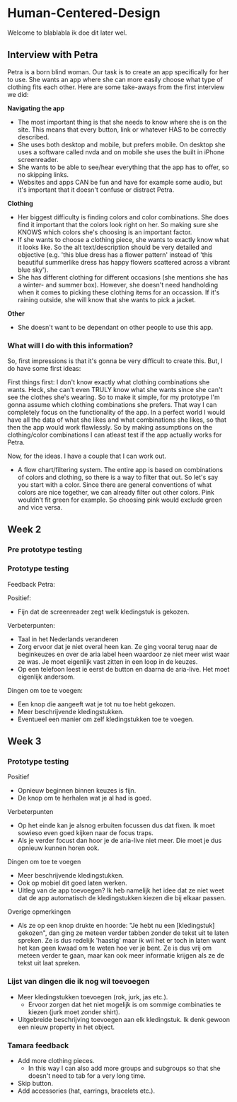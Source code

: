 # Human-Centered-Design

Welcome to blablabla ik doe dit later wel.

## Interview with Petra

Petra is a born blind woman. Our task is to create an app specifically for her to use. She wants an app where she can more easily choose what type of clothing fits each other. Here are some take-aways from the first interview we did:

**Navigating the app**

-   The most important thing is that she needs to know where she is on the site. This means that every button, link or whatever HAS to be correctly described.
-   She uses both desktop and mobile, but prefers mobile. On desktop she uses a software called nvda and on mobile she uses the built in iPhone screenreader.
-   She wants to be able to see/hear everything that the app has to offer, so no skipping links.
-   Websites and apps CAN be fun and have for example some audio, but it's important that it doesn't confuse or distract Petra.

**Clothing**

-   Her biggest difficulty is finding colors and color combinations. She does find it important that the colors look right on her. So making sure she KNOWS which colors she's choosing is an important factor.
-   If she wants to choose a clothing piece, she wants to exactly know what it looks like. So the alt text/description should be very detailed and objective (e.g. 'this blue dress has a flower pattern' instead of 'this beautiful summerlike dress has happy flowers scattered across a vibrant blue sky').
-   She has different clothing for different occasions (she mentions she has a winter- and summer box). However, she doesn't need handholding when it comes to picking these clothing items for an occassion. If it's raining outside, she will know that she wants to pick a jacket.

**Other**

-   She doesn't want to be dependant on other people to use this app.

### What will I do with this information?

So, first impressions is that it's gonna be very difficult to create this. But, I do have some first ideas:

First things first: I don't know exactly what clothing combinations she wants. Heck, she can't even TRULY know what she wants since she can't see the clothes she's wearing. So to make it simple, for my prototype I'm gonna assume which clothing combinations she prefers. That way I can completely focus on the functionality of the app. In a perfect world I would have all the data of what she likes and what combinations she likes, so that then the app would work flawlessly. So by making assumptions on the clothing/color combinations I can atleast test if the app actually works for Petra.

Now, for the ideas. I have a couple that I can work out.

-   A flow chart/filtering system. The entire app is based on combinations of colors and clothing, so there is a way to filter that out. So let's say you start with a color. Since there are general conventions of what colors are nice together, we can already filter out other colors. Pink wouldn't fit green for example. So choosing pink would exclude green and vice versa.

## Week 2

### Pre prototype testing

### Prototype testing

Feedback Petra:

Positief:

-   Fijn dat de screenreader zegt welk kledingstuk is gekozen.

Verbeterpunten:

-   Taal in het Nederlands veranderen
-   Zorg ervoor dat je niet overal heen kan. Ze ging vooral terug naar de beginkeuzes en over de aria label heen waardoor ze niet meer wist waar ze was. Je moet eigenlijk vast zitten in een loop in de keuzes.
-   Op een telefoon leest ie eerst de button en daarna de aria-live. Het moet eigenlijk andersom.

Dingen om toe te voegen:

-   Een knop die aangeeft wat je tot nu toe hebt gekozen.
-   Meer beschrijvende kledingstukken.
-   Eventueel een manier om zelf kledingstukken toe te voegen.

## Week 3

### Prototype testing

Positief

-   Opnieuw beginnen binnen keuzes is fijn.
-   De knop om te herhalen wat je al had is goed.

Verbeterpunten

-   Op het einde kan je alsnog erbuiten focussen dus dat fixen. Ik moet sowieso even goed kijken naar de focus traps.
-   Als je verder focust dan hoor je de aria-live niet meer. Die moet je dus opnieuw kunnen horen ook.

Dingen om toe te voegen

-   Meer beschrijvende kledingstukken.
-   Ook op mobiel dit goed laten werken.
-   Uitleg van de app toevoegen? Ik heb namelijk het idee dat ze niet weet dat de app automatisch de kledingstukken kiezen die bij elkaar passen.

Overige opmerkingen

-   Als ze op een knop drukte en hoorde: "Je hebt nu een [kledingstuk] gekozen", dan ging ze meteen verder tabben zonder de tekst uit te laten spreken. Ze is dus redelijk 'haastig' maar ik wil het er toch in laten want het kan geen kwaad om te weten hoe ver je bent. Ze is dus vrij om meteen verder te gaan, maar kan ook meer informatie krijgen als ze de tekst uit laat spreken.

### Lijst van dingen die ik nog wil toevoegen

-   Meer kledingstukken toevoegen (rok, jurk, jas etc.).
    -   Ervoor zorgen dat het niet mogelijk is om sommige combinaties te kiezen (jurk moet zonder shirt).
-   Uitgebreide beschrijving toevoegen aan elk kledingstuk. Ik denk gewoon een nieuw property in het object.

### Tamara feedback

-   Add more clothing pieces.
    -   In this way I can also add more groups and subgroups so that she doesn't need to tab for a very long time.
-   Skip button.
-   Add accessories (hat, earrings, bracelets etc.).
